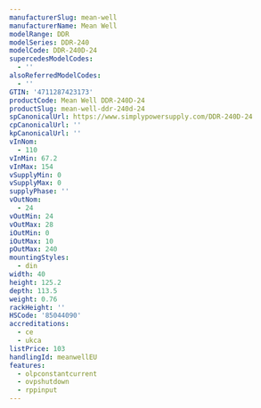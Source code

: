 ```yaml
---
manufacturerSlug: mean-well
manufacturerName: Mean Well
modelRange: DDR
modelSeries: DDR-240
modelCode: DDR-240D-24
supercedesModelCodes:
  - ''
alsoReferredModelCodes:
  - ''
GTIN: '4711287423173'
productCode: Mean Well DDR-240D-24
productSlug: mean-well-ddr-240d-24
spCanonicalUrl: https://www.simplypowersupply.com/DDR-240D-24
cpCanonicalUrl: ''
kpCanonicalUrl: ''
vInNom:
  - 110
vInMin: 67.2
vInMax: 154
vSupplyMin: 0
vSupplyMax: 0
supplyPhase: ''
vOutNom:
  - 24
vOutMin: 24
vOutMax: 28
iOutMin: 0
iOutMax: 10
pOutMax: 240
mountingStyles:
  - din
width: 40
height: 125.2
depth: 113.5
weight: 0.76
rackHeight: ''
HSCode: '85044090'
accreditations:
  - ce
  - ukca
listPrice: 103
handlingId: meanwellEU
features:
  - olpconstantcurrent
  - ovpshutdown
  - rppinput
---
```

